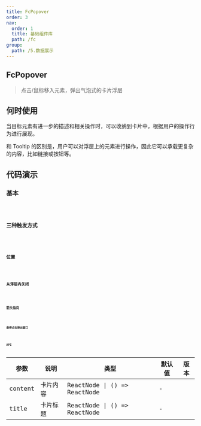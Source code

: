 ```yaml
---
title: FcPopover
order: 3
nav:
  order: 1
  title: 基础组件库
  path: /fc
group:
  path: /5.数据展示
---
```


## FcPopover 

> 点击/鼠标移入元素，弹出气泡式的卡片浮层


 ## 何时使用

 当目标元素有进一步的描述和相关操作时，可以收纳到卡片中，根据用户的操作行为进行展现。

 和 Tooltip 的区别是，用户可以对浮层上的元素进行操作，因此它可以承载更复杂的内容，比如链接或按钮等。


## 代码演示

### 基本

<code src="./demo/base01.tsx" />

### 三种触发方式

<code src="./demo/base02.tsx" />

### 位置

<code src="./demo/base03.tsx" />

### 从浮层内关闭

<code src="./demo/base04.tsx" />

### 箭头指向

<code src="./demo/base05.tsx" />

### 悬停点击弹出窗口

<code src="./demo/base06.tsx" />


## API

| 参数 | 说明 | 类型 | 默认值 | 版本 |
| --- | --- | --- | --- | --- |
| content | 卡片内容 | ReactNode \| () => ReactNode | - |  |
| title | 卡片标题 | ReactNode \| () => ReactNode | - |  |

